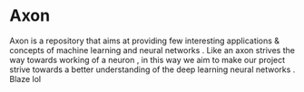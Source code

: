 # Axon
Axon is a repository that aims at providing few interesting applications & concepts of machine learning and neural networks . Like an axon strives the way towards working of a neuron , in this way we aim to make our project strive towards a better understanding of the deep learning neural networks .
Blaze lol

